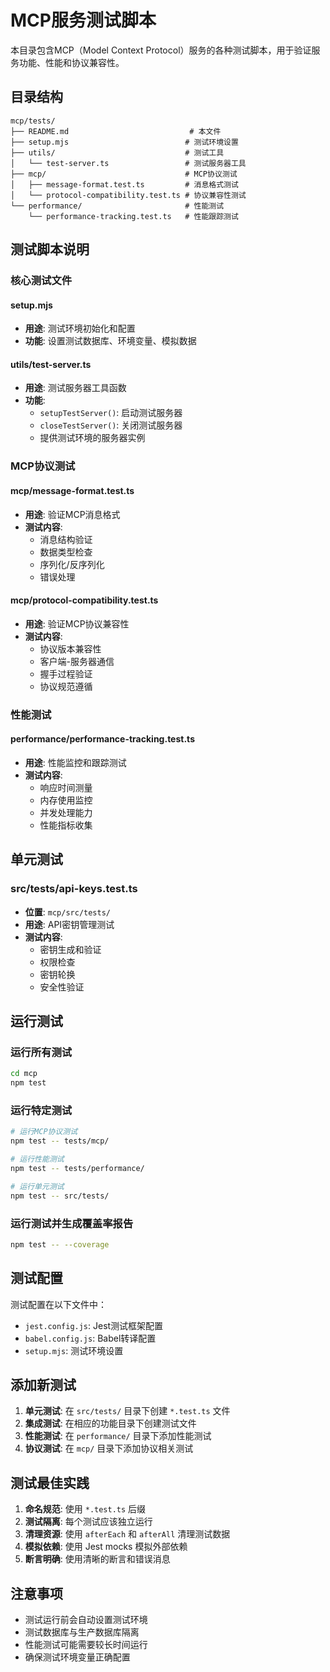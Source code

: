 # MCP服务测试脚本

本目录包含MCP（Model Context Protocol）服务的各种测试脚本，用于验证服务功能、性能和协议兼容性。

## 目录结构

```
mcp/tests/
├── README.md                           # 本文件
├── setup.mjs                          # 测试环境设置
├── utils/                             # 测试工具
│   └── test-server.ts                 # 测试服务器工具
├── mcp/                               # MCP协议测试
│   ├── message-format.test.ts         # 消息格式测试
│   └── protocol-compatibility.test.ts # 协议兼容性测试
└── performance/                       # 性能测试
    └── performance-tracking.test.ts   # 性能跟踪测试
```

## 测试脚本说明

### 核心测试文件

#### setup.mjs
- **用途**: 测试环境初始化和配置
- **功能**: 设置测试数据库、环境变量、模拟数据

#### utils/test-server.ts
- **用途**: 测试服务器工具函数
- **功能**: 
  - `setupTestServer()`: 启动测试服务器
  - `closeTestServer()`: 关闭测试服务器
  - 提供测试环境的服务器实例

### MCP协议测试

#### mcp/message-format.test.ts
- **用途**: 验证MCP消息格式
- **测试内容**:
  - 消息结构验证
  - 数据类型检查
  - 序列化/反序列化
  - 错误处理

#### mcp/protocol-compatibility.test.ts
- **用途**: 验证MCP协议兼容性
- **测试内容**:
  - 协议版本兼容性
  - 客户端-服务器通信
  - 握手过程验证
  - 协议规范遵循

### 性能测试

#### performance/performance-tracking.test.ts
- **用途**: 性能监控和跟踪测试
- **测试内容**:
  - 响应时间测量
  - 内存使用监控
  - 并发处理能力
  - 性能指标收集

## 单元测试

### src/tests/api-keys.test.ts
- **位置**: `mcp/src/tests/`
- **用途**: API密钥管理测试
- **测试内容**:
  - 密钥生成和验证
  - 权限检查
  - 密钥轮换
  - 安全性验证

## 运行测试

### 运行所有测试
```bash
cd mcp
npm test
```

### 运行特定测试
```bash
# 运行MCP协议测试
npm test -- tests/mcp/

# 运行性能测试
npm test -- tests/performance/

# 运行单元测试
npm test -- src/tests/
```

### 运行测试并生成覆盖率报告
```bash
npm test -- --coverage
```

## 测试配置

测试配置在以下文件中：
- `jest.config.js`: Jest测试框架配置
- `babel.config.js`: Babel转译配置
- `setup.mjs`: 测试环境设置

## 添加新测试

1. **单元测试**: 在 `src/tests/` 目录下创建 `*.test.ts` 文件
2. **集成测试**: 在相应的功能目录下创建测试文件
3. **性能测试**: 在 `performance/` 目录下添加性能测试
4. **协议测试**: 在 `mcp/` 目录下添加协议相关测试

## 测试最佳实践

1. **命名规范**: 使用 `*.test.ts` 后缀
2. **测试隔离**: 每个测试应该独立运行
3. **清理资源**: 使用 `afterEach` 和 `afterAll` 清理测试数据
4. **模拟依赖**: 使用 Jest mocks 模拟外部依赖
5. **断言明确**: 使用清晰的断言和错误消息

## 注意事项

- 测试运行前会自动设置测试环境
- 测试数据库与生产数据库隔离
- 性能测试可能需要较长时间运行
- 确保测试环境变量正确配置 
